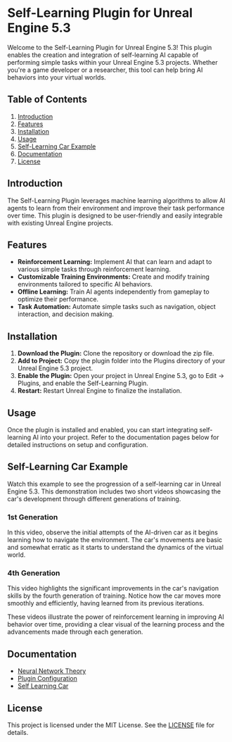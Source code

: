 # **Self-Learning Plugin for Unreal Engine 5.3**

Welcome to the Self-Learning Plugin for Unreal Engine 5.3! This plugin enables the creation and integration of self-learning AI capable of performing simple tasks within your Unreal Engine 5.3 projects. Whether you're a game developer or a researcher, this tool can help bring AI behaviors into your virtual worlds.

## **Table of Contents**
1. [Introduction](#introduction)
2. [Features](#features)
3. [Installation](#installation)
4. [Usage](#usage)
5. [Self-Learning Car Example](#self-learningcarexample)
6. [Documentation](#documentation)
7. [License](#license)
 
## **Introduction**
The Self-Learning Plugin leverages machine learning algorithms to allow AI agents to learn from their environment and improve their task performance over time. This plugin is designed to be user-friendly and easily integrable with existing Unreal Engine projects.

## **Features**
* **Reinforcement Learning:** Implement AI that can learn and adapt to various simple tasks through reinforcement learning.
* **Customizable Training Environments:** Create and modify training environments tailored to specific AI behaviors.
* **Offline Learning:** Train AI agents independently from gameplay to optimize their performance.
* **Task Automation:** Automate simple tasks such as navigation, object interaction, and decision making.

## **Installation**
1. **Download the Plugin:** Clone the repository or download the zip file.
2. **Add to Project:** Copy the plugin folder into the Plugins directory of your Unreal Engine 5.3 project.
3. **Enable the Plugin:** Open your project in Unreal Engine 5.3, go to Edit -> Plugins, and enable the Self-Learning Plugin.
4. **Restart:** Restart Unreal Engine to finalize the installation.

## **Usage**
Once the plugin is installed and enabled, you can start integrating self-learning AI into your project. Refer to the documentation pages below for detailed instructions on setup and configuration.

## **Self-Learning Car Example**
Watch this example to see the progression of a self-learning car in Unreal Engine 5.3. This demonstration includes two short videos showcasing the car's development through different generations of training.

### **1st Generation**
In this video, observe the initial attempts of the AI-driven car as it begins learning how to navigate the environment. The car's movements are basic and somewhat erratic as it starts to understand the dynamics of the virtual world.

### **4th Generation**
This video highlights the significant improvements in the car's navigation skills by the fourth generation of training. Notice how the car moves more smoothly and efficiently, having learned from its previous iterations.

These videos illustrate the power of reinforcement learning in improving AI behavior over time, providing a clear visual of the learning process and the advancements made through each generation.

## **Documentation**
* [Neural Network Theory](https://github.com/Pogbino395/SelfLearning_Plugin_UE5.3/blob/main/NeuralNetworkTheory.md)
* [Plugin Configuration](https://github.com/Pogbino395/SelfLearning_Plugin_UE5.3/blob/main/PluginConfiguration.md)
* [Self Learning Car](https://github.com/Pogbino395/SelfLearning_Plugin_UE5.3/blob/main/SelfLearningCar.md)

## **License**
This project is licensed under the MIT License. See the [LICENSE](https://github.com/Pogbino395/Self-Learning-Plugin-UE5/blob/main/LICENSE) file for details.
